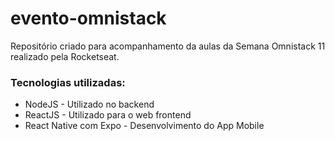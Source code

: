 # evento-omnistack
Repositório criado para acompanhamento da aulas da Semana Omnistack 11 realizado pela Rocketseat.

### Tecnologias utilizadas:
  
  * NodeJS - Utilizado no backend
  * ReactJS - Utilizado para o web frontend
  * React Native com Expo - Desenvolvimento do App Mobile


